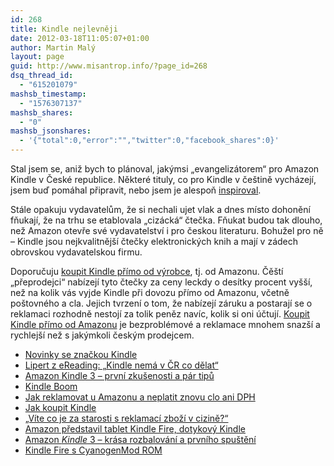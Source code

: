 ```yaml
---
id: 268
title: Kindle nejlevněji
date: 2012-03-18T11:05:07+01:00
author: Martin Malý
layout: page
guid: http://www.misantrop.info/?page_id=268
dsq_thread_id:
  - "615201079"
mashsb_timestamp:
  - "1576307137"
mashsb_shares:
  - "0"
mashsb_jsonshares:
  - '{"total":0,"error":"","twitter":0,"facebook_shares":0}'
---
```

Stal jsem se, aniž bych to plánoval, jakýmsi „evangelizátorem“ pro Amazon Kindle v České republice. Některé tituly, co pro Kindle v češtině vycházejí, jsem buď pomáhal připravit, nebo jsem je alespoň [inspiroval](http://strucny.misantrop.info/radost-z-prace-ktera-k-necemu-byla).

Stále opakuju vydavatelům, že si nechali ujet vlak a dnes místo dohonění fňukají, že na trhu se etablovala &#8222;cizácká&#8220; čtečka. Fňukat budou tak dlouho, než Amazon otevře své vydavatelství i pro českou literaturu. Bohužel pro ně &#8211; Kindle jsou nejkvalitnější čtečky elektronických knih a mají v zádech obrovskou vydavatelskou firmu.

Doporučuju [koupit Kindle přímo od výrobce](http://www.amazon.com/gp/product/B0051QVESA/ref=as_li_tf_tl?ie=UTF8&tag=dein-20&linkCode=as2&camp=1789&creative=9325&creativeASIN=B0051QVESA), tj. od Amazonu. Čěští &#8222;přeprodejci&#8220; nabízejí tyto čtečky za ceny leckdy o desítky procent vyšší, než na kolik vás vyjde Kindle při dovozu přímo od Amazonu, včetně poštovného a cla. Jejich tvrzení o tom, že nabízejí záruku a postarají se o reklamaci rozhodně nestojí za tolik peněz navíc, kolik si oni účtují. [Koupit Kindle přímo od Amazonu](http://www.amazon.com/gp/product/B0051QVESA/ref=as_li_tf_tl?ie=UTF8&tag=dein-20&linkCode=as2&camp=1789&creative=9325&creativeASIN=B0051QVESA) je bezproblémové a reklamace mnohem snazší a rychlejší než s jakýmkoli českým prodejcem.



  * [Novinky se značkou Kindle](../novinky-se-znackou-kindle)
  * [Lipert z eReading: „Kindle nemá v ČR co dělat“](../lipert-z-ereading-kindle-nema-v-cr-co-delat/)
  * [Amazon Kindle 3 &#8211; první zkušenosti a pár tipů](../amazon-kindle-3-prvni-zkusenosti-par-tipu)
  * [Kindle Boom](../kindle-boom)
  * [Jak reklamovat u Amazonu a neplatit znovu clo ani DPH](../jak-reklamovat-u-amazonu-neplatit-znovu-clo-ani-dph)
  * [Jak koupit Kindle](http://www.amazon.com/gp/product/B002Y27P3M?ie=UTF8&tag=dein-20&linkCode=as2&camp=1789&creative=9325&creativeASIN=B002Y27P3M)
  * [&#8222;Víte co je za starosti s reklamací zboží v cizině?&#8220;](../vite-co-je-za-starosti-s-reklamaci-zbozi-v-cizine)
  * [Amazon představil tablet Kindle Fire, dotykový Kindle](http://strucny.misantrop.info/amazon-predstavil-tablet-kindle-fire-dotykovy)
  * [Amazon _Kindle_ 3 &#8211; krása rozbalování a prvního spuštění](http://strucny.misantrop.info/amazon-kindle-3-krasa-rozbalovani-a-prvniho-s)
  * [Kindle Fire s CyanogenMod ROM](../kindle-fire-s-cyanogenmod-rom)

&nbsp;